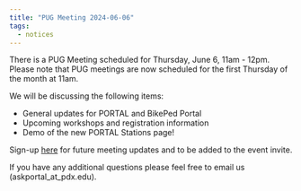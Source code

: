 ```yaml
---
title: "PUG Meeting 2024-06-06"
tags:
  - notices
---
```


There is a PUG Meeting scheduled for Thursday, June 6, 11am - 12pm. Please note that PUG meetings are now scheduled for the first Thursday of the month at 11am.

We will be discussing the following items:
- General updates for PORTAL and BikePed Portal
- Upcoming workshops and registration information
- Demo of the new PORTAL Stations page!

Sign-up [here](https://share.hsforms.com/1RAfypg6SRDOl3DWUaYgvNw4bv60) for future meeting updates and to be added to the event invite.  

If you have any additional questions please feel free to email us (askportal_at_pdx.edu).